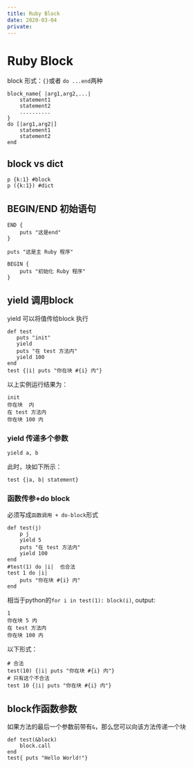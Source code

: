 ```yaml
---
title: Ruby Block
date: 2020-03-04
private: 
---
```

# Ruby Block
block 形式：`{}`或者 `do ...end`两种

    block_name{ |arg1,arg2,...|
        statement1
        statement2
        ..........
    }
    do [|arg1,arg2|]
        statement1
        statement2
    end

## block vs dict
    p {k:1} #block
    p ({k:1}) #dict

## BEGIN/END 初始语句

    END {
        puts "这是end"
    }
 
    puts "这是主 Ruby 程序"
    
    BEGIN {
        puts "初始化 Ruby 程序"
    }

## yield 调用block
yield 可以将值传给block 执行

    def test
       puts "init"
       yield
       puts "在 test 方法内"
       yield 100
    end
    test {|i| puts "你在块 #{i} 内"}

以上实例运行结果为：

    init
    你在块  内
    在 test 方法内
    你在块 100 内

### yield 传递多个参数

    yield a, b

此时，块如下所示：

    test {|a, b| statement}

### 函数传参+do block
必须写成`函数调用 + do-block`形式

    def test(j)
        p j
        yield 5
        puts "在 test 方法内"
        yield 100
    end
    #test(1) do |i|  也合法
    test 1 do |i| 
        puts "你在块 #{i} 内"
    end

相当于python的`for i in test(1): block(i)`, output:

    1
    你在块 5 内
    在 test 方法内
    你在块 100 内

以下形式：

    # 合法
    test(10) {|i| puts "你在块 #{i} 内"}
    # 只有这个不合法
    test 10 {|i| puts "你在块 #{i} 内"}


## block作函数参数
如果方法的最后一个参数前带有`&`，那么您可以向该方法传递一个块

    def test(&block)
        block.call
    end
    test{ puts "Hello World!"}
